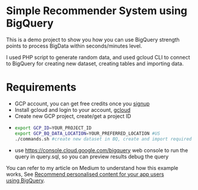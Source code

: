 # Simple Recommender System using BigQuery


This is a demo project to show you how you can use BigQuery strength points to process BigData within seconds/minutes level.

I used PHP script to generate random data, and used gcloud CLI to connect to BigQuery for creating new dataset, creating tables and importing data.


# Requirements

  - GCP account, you can get free credits once you [signup](https://cloud.google.com/gcp)
  - Install gcloud and login to your account, [gcloud](https://cloud.google.com/sdk/gcloud)
  - Create new GCP project, create/get a project ID
  - ```sh
    export GCP_ID=YOUR_PROJECT_ID
    export GCP_BQ_DATA_LOCATION=YOUR_PREFERRED_LOCATION #US
    ./commands.sh #create new dataset in BQ, create and import required tables
    ```
 - use https://console.cloud.google.com/bigquery web console to run the query in query.sql, so you can preview results debug the query
    
You can refer to my article on Medium to understand how this example works, See [Recommend personalised content for your app users using BigQuery](https://medium.com/@abdulrahmanbabil/recommend-personalised-content-for-your-app-users-using-bigquery-239b1398a46a).

